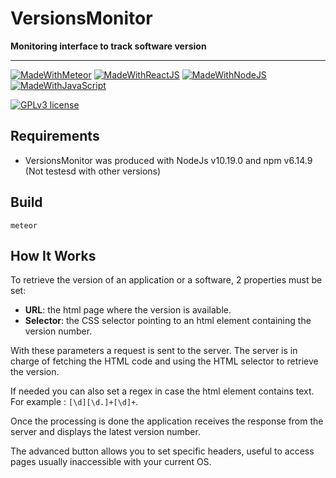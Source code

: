 # VersionsMonitor

**Monitoring interface to track software version**

---

[![MadeWithMeteor](https://img.shields.io/badge/made_with-Meteor-323330?style=for-the-badge&logo=meteor)](https://meteor.com)
[![MadeWithReactJS](https://img.shields.io/badge/made_with-ReactJS-323330?style=for-the-badge&logo=React)](https://reactjs.org/)
[![MadeWithNodeJS](https://img.shields.io/badge/made_with-NodeJS-323330?style=for-the-badge&logo=node.js)](https://nodejs.org)
[![MadeWithJavaScript](https://img.shields.io/badge/made_with-JavaScript-323330?style=for-the-badge&logo=Javascript)](https://developer.mozilla.org/en-US/docs/Web/JavaScript)

[![GPLv3 license](https://img.shields.io/badge/License-GPLv3-blue.svg?style=for-the-badge)](http://perso.crans.org/besson/LICENSE.html)

## Requirements

- VersionsMonitor was produced with NodeJs v10.19.0 and npm v6.14.9 (Not testesd with other versions)

## Build

```shell
meteor
```

## How It Works

To retrieve the version of an application or a software, 2 properties must be set:

- **URL**: the html page where the version is available.
- **Selector**: the CSS selector pointing to an html element containing the version number.

With these parameters a request is sent to the server. The server is in charge of fetching the HTML code and using the HTML selector to retrieve the version.

If needed you can also set a regex in case the html element contains text. For example : `[\d][\d.]+[\d]+`.

Once the processing is done the application receives the response from the server and displays the latest version number.

The advanced button allows you to set specific headers, useful to access pages usually inaccessible with your current OS.
